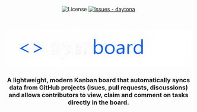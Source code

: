<div align="center">

![License](https://img.shields.io/badge/License-Apache--2.0-blue)
[![Issues - daytona](https://img.shields.io/github/issues/DukeSchlegel/OpenBoard)](https://github.com/DukeSchlegel/OpenBoard/issues)

</div>

&nbsp;

<div align="center">
    <picture>
        <source media="(prefers-color-sheme: dark)" srcset="https://github.com/DukeSchlegel/OpenBoard/raw/main/assets/images/OpenBoard-logotype-white.png">
        <source media="(prefers-color-sheme: light)" srcset="https://github.com/DukeSchlegel/OpenBoard/raw/main/assets/images/OpenBoard-logotype-black.png">
        <img alt="OpenBoard logo" src="https://github.com/DukeSchlegel/OpenBoard/raw/main/assets/images/OpenBoard-logotype-black.png">
    </picture>
</div>

<h3 align="center">
    A lightweight, modern Kanban board that automatically syncs data from GitHub projects (isues, pull requests, discussions) and allows contributors to view, claim and comment on tasks directly in the board.
</h3>
